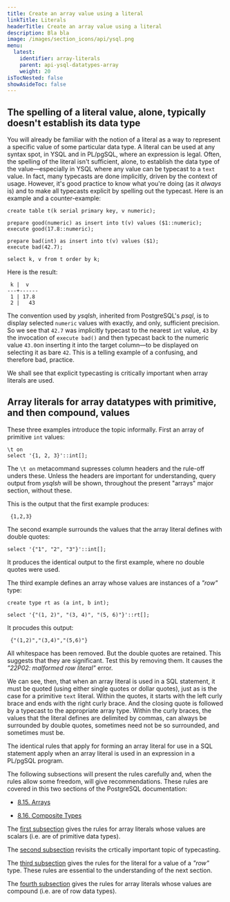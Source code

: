 ```yaml
---
title: Create an array value using a literal
linkTitle: Literals
headerTitle: Create an array value using a literal
description: Bla bla
image: /images/section_icons/api/ysql.png
menu:
  latest:
    identifier: array-literals
    parent: api-ysql-datatypes-array
    weight: 20
isTocNested: false
showAsideToc: false
---
```


## The spelling of a literal value, alone, typically doesn't establish its data type

You will already be familiar with the notion of a literal as a way to represent a specific value of some particular data type. A literal can be used at any syntax spot, in YSQL and in PL/pgSQL, where an expression is legal. Often, the spelling of the literal isn't sufficient, alone, to establish the data type of the value—especially in YSQL where any value can be typecast to a `text` value. In fact, many typecasts are done implicitly, driven by the context of usage. However, it's good practice to know what you're doing (as it _always_ is) and to make all typecasts explicit by spelling out the typecast. Here is an example and a counter-example:

```postgresql
create table t(k serial primary key, v numeric);

prepare good(numeric) as insert into t(v) values ($1::numeric);
execute good(17.8::numeric);

prepare bad(int) as insert into t(v) values ($1);
execute bad(42.7);

select k, v from t order by k;
```

Here is the result:

```
 k |  v   
---+------
 1 | 17.8
 2 |   43
```

The convention used by _ysqlsh_, inherited from PostgreSQL's _psql_, is to display selected `numeric` values with exactly, and only, sufficient precision. So we see that `42.7` was implicitly typecast to the nearest `int` value, `43` by the invocation of `execute bad()` and then typecast back to the numeric value `43.0`on inserting it into the target column—to be displayed on selecting it as bare `42`. This is a telling example of a confusing, and therefore bad, practice.

We shall see that explicit typecasting is critically important when array literals are used.

## Array literals for array datatypes with primitive, and then compound, values

These three examples introduce the topic informally. First an array of primitive `int` values:
```postgresql
\t on
select '{1, 2, 3}'::int[];
```
The `\t on` metacommand supresses column headers and the rule-off unders these. Unless the headers are important for understanding, query output from _ysqlsh_ will be shown, throughout the present "arrays" major section, without these.

This is the output that the first example produces:

```
 {1,2,3}
```
The second example surrounds the values that the array literal defines with double quotes:
```postgresql
select '{"1", "2", "3"}'::int[];
```
It produces the identical output to the first example, where no double quotes were used.

The third example defines an array whose values are instances of a _"row"_ type:
```postgresql
create type rt as (a int, b int);

select '{"(1, 2)", "(3, 4)", "(5, 6)"}'::rt[];
```
It procudes this output:
```
 {"(1,2)","(3,4)","(5,6)"}
```
All whitespace has been removed. But the double quotes are retained. This suggests that they are significant. Test this by removing them. It causes the _"22P02: malformed row literal"_ error.

We can see, then, that when an array literal is used in a SQL statement, it must be quoted (using either single quotes or dollar quotes), just as is the case for a primitive `text` literal. Within the quotes, it starts with the left curly brace and ends with the right curly brace. And the closing quote is followed by a typecast to the appropriate array type. Within the curly braces, the values that the literal defines are delimited by commas, can always be surrounded by double quotes, sometimes need not be so surrounded, and sometimes must be.

The identical rules that apply for forming an array literal for use in a SQL statement apply when an array literal is used in an expression in a PL/pgSQL program.

The following subsections will present the rules carefully and, when the rules allow some freedom, will give recommendations. These rules are covered in this two sections of the PostgreSQL documentation:

- [8.15. Arrays](https://www.postgresql.org/docs/11/arrays.html)

- [8.16. Composite Types](https://www.postgresql.org/docs/11/rowtypes.html)

The [first subsection](./array-of-primitive-values/) gives the rules for array literals whose values are scalars (i.e. are of primitive data types).  

The [second subsection](./importance-of-typecasting/) revisits the crtically important topic of typecasting.

The [third subsection](./row/) gives the rules for the literal for a value of a _"row"_ type. These rules are essential to the understanding of  the next section.

The [fourth subsection](./array-of-rows/) gives the rules for array literals whose values are compound (i.e. are of row data types).



